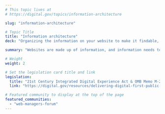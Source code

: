 ```yaml
---
# This topic lives at
# https://digital.gov/topics/information-architecture

slug: "information-architecture"

# Topic Title
title: "Information architecture"
deck: "Organizing the information on your website to make it findable, understandable, and usable helps build trust with the public."

summary: "Websites are made up of information, and information needs to be organized to be useful. Information architecture (IA), which has roots in physical spaces like libraries and hospitals, should be designed with intention in order to help people easily find what they need to know or do. Making sure that search, labeling, appropriate nesting, calls-to-action, and your sitemap are clear and usable is all part of having a functional information architecture."

# Weight
weight: 2

# Set the legislation card title and link
legislation:
  title: "21st Century Integrated Digital Experience Act & OMB Memo M-23-22"
  link: "https://digital.gov/resources/delivering-digital-first-public-experience/"

# Featured community to display at the top of the page
featured_communities:
  - "web-managers-forum"
---
```


